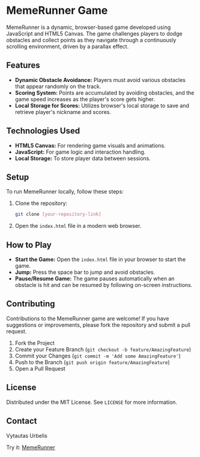 # MemeRunner Game

MemeRunner is a dynamic, browser-based game developed using JavaScript and HTML5 Canvas. The game challenges players to dodge obstacles and collect points as they navigate through a continuously scrolling environment, driven by a parallax effect.

## Features

- **Dynamic Obstacle Avoidance:** Players must avoid various obstacles that appear randomly on the track.
- **Scoring System:** Points are accumulated by avoiding obstacles, and the game speed increases as the player's score gets higher.
- **Local Storage for Scores:** Utilizes browser's local storage to save and retrieve player's nickname and scores.

## Technologies Used

- **HTML5 Canvas:** For rendering game visuals and animations.
- **JavaScript:** For game logic and interaction handling.
- **Local Storage:** To store player data between sessions.

## Setup

To run MemeRunner locally, follow these steps:

1. Clone the repository:
   ```bash
   git clone [your-repository-link]

2. Open the `index.html` file in a modern web browser.

## How to Play

- **Start the Game:** Open the `index.html` file in your browser to start the game.
- **Jump:** Press the space bar to jump and avoid obstacles.
- **Pause/Resume Game:** The game pauses automatically when an obstacle is hit and can be resumed by following on-screen instructions.

## Contributing

Contributions to the MemeRunner game are welcome! If you have suggestions or improvements, please fork the repository and submit a pull request.

1. Fork the Project
2. Create your Feature Branch (`git checkout -b feature/AmazingFeature`)
3. Commit your Changes (`git commit -m 'Add some AmazingFeature'`)
4. Push to the Branch (`git push origin feature/AmazingFeature`)
5. Open a Pull Request

## License

Distributed under the MIT License. See `LICENSE` for more information.

## Contact

Vytautas Urbelis

Try it: [MemeRunner](https://vytautas-urbelis.github.io/memeRunner/)
